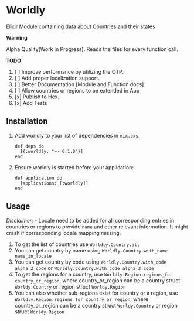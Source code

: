 # Worldly
Elixir Module containing data about Countries and their states

**Warning**

Alpha Quality(Work in Progress). Reads the files for every function call.

**TODO**

1. [ ] Improve performance by utilizing the OTP.
1. [ ] Add proper localization support.
1. [ ] Better Documentation [Module and Function docs]
1. [ ] Allow countries or regions to be extended in App
1. [x] Publish to Hex.
1. [x] Add Tests

## Installation

  1. Add worldly to your list of dependencies in `mix.exs`.

         def deps do
           [{:worldly, "~> 0.1.0"}]
         end

  2. Ensure worldly is started before your application:

         def application do
           [applications: [:worldly]]
         end

## Usage

*Disclaimer:* - Locale need to be added for all corresponding entries in countries or regions to provide `name` and other relevant information. It might crash if corresponding locale mapping missing.

1. To get the list of countries use `Worldly.Country.all`
1. You can get country by name using `Worldly.Country.with_name name_in_locale`
1. You can get country by code using `Worldly.Country.with_code alpha_2_code` or `Worldly.Country.with_code alpha_3_code`
1. To get the regions for a country, use `Worldly.Region.regions_for country_or_region`, where country_or_region can be a country struct `Worldy.Country` or region struct `Worldy.Region`
1. You can also whether sub-regions exist for country or a region, use `Worldly.Region.regions_for country_or_region`, where country_or_region can be a country struct `Worldy.Country` or region struct `Worldy.Region`
